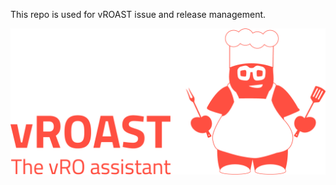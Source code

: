 This repo is used for vROAST issue and release management.

![logo](https://raw.githubusercontent.com/orangeglasses/vROast/ee0192a0962f8484e90de1ad017070b77acc5dd6/ITQ_vROAST%20tool%20Logo.png)
